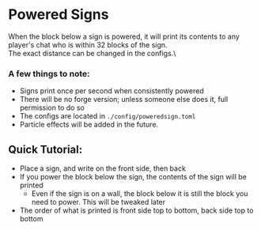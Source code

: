 # Powered Signs

When the block below a sign is powered, it will print its contents to any player's chat who is within 32 blocks of the sign.\
The exact distance can be changed in the configs.\
### A few things to note:
- Signs print once per second when consistently powered
- There will be no forge version; unless someone else does it, full permission to do so
- The configs are located in `./config/poweredsign.toml`
- Particle effects will be added in the future.

## Quick Tutorial:

- Place a sign, and write on the front side, then back
- If you power the block below the sign, the contents of the sign will be printed
  - Even if the sign is on a wall, the block below it is still the block you need to power. This will be tweaked later
- The order of what is printed is front side top to bottom, back side top to bottom
